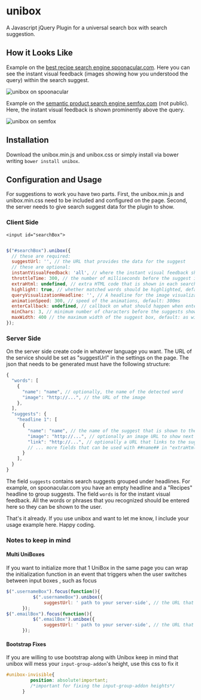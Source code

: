 unibox
======

A Javascript jQuery Plugin for a universal search box with search suggestion.

## How it Looks Like

Example on the [best recipe search engine spoonacular.com](http://spoonacular.com). Here you can see the instant visual feedback (images showing how you understood the query) within the search suggest.

![](https://github.com/ddsky/unibox/blob/master/img/unibox-on-spoonacular.png?raw=true "unibox on spoonacular")

Example on the [semantic product search engine semfox.com](http://semfox.com) (not public). Here, the instant visual feedback is shown prominently above the query.

![](https://github.com/ddsky/unibox/blob/master/img/unibox-on-semfox.png?raw=true "unibox on semfox")

## Installation

Download the unibox.min.js and unibox.css or simply install via bower writing `bower install unibox`.

## Configuration and Usage

For suggestions to work you have two parts. First, the unibox.min.js and unibox.min.css need to be included and configured on the page. Second, the server needs to give search suggest data for the plugin to show.

### Client Side

```
<input id="searchBox">
```

```javascript

$("#searchBox").unibox({
  // these are required:
  suggestUrl: '', // the URL that provides the data for the suggest
  // these are optional:
  instantVisualFeedback: 'all', // where the instant visual feedback should be shown, 'top', 'bottom', 'all', or 'none', default: 'all'
  throttleTime: 300, // the number of milliseconds before the suggest is triggered after finished input, default: 300ms
  extraHtml: undefined, // extra HTML code that is shown in each search suggest
  highlight: true, // whether matched words should be highlighted, default: true
  queryVisualizationHeadline: '', // A headline for the image visualization, default: empty
  animationSpeed: 300, // speed of the animations, default: 300ms
  enterCallback: undefined, // callback on what should happen when enter is pressed, default: undefined, meaning the link will be followed
  minChars: 3, // minimum number of characters before the suggests shows, default: 3
  maxWidth: 400 // the maximum width of the suggest box, default: as wide as the input box
});
```

### Server Side

On the server side create code in whatever language you want. The URL of the service should be set as "suggestUrl" in the settings on the page. The json that needs to be generated must have the following structure:

```javascript
{
  "words": [
    {
      "name": "name", // optionally, the name of the detected word
      "image": "http://...", // the URL of the image
    },
  ],
  "suggests": {
    "headline 1": [
      {
        "name": "name", // the name of the suggest that is shown to the user
        "image": "http://...", // optionally an image URL to show next to the suggest
        "link": "http://...", // optionally a URL that links to the suggested page
        // ... more fields that can be used with ##name## in "extraHtml" templates
      }
    ],
  }
}
```
The field `suggests` contains search suggests grouped under headlines. For example, on spoonacular.com you have an empty headline and a "Recipes" headline to group suggests.
The field `words` is for the instant visual feedback. All the words or phrases that you recognized should be entered here so they can be shown to the user.

That's it already. If you use unibox and want to let me know, I include your usage example here. Happy coding.

### Notes to keep in mind
#### Multi UniBoxes
If you want to initialize more that 1 UniBox in the same page you can wrap the initialization function in an event that triggers when the user switches between input boxes , such as focus 
```javascript
$(".usernameBox").focus(function(){
          $(".usernameBox").unibox({
              suggestUrl: ' path to your server-side', // the URL that provides the data for the suggest
      });
$(".emailBox").focus(function(){
          $(".emailBox").unibox({
              suggestUrl: ' path to your server-side', // the URL that provides the data for the suggest
      });
```
#### Bootstrap Fixes
If you are willing to use bootstrap along with Unibox keep in mind that unibox will mess your `input-group-addon`'s height,
use this css to fix it
```css
#unibox-invisible{
         position: absolute!important;
         /*important for fixing the input-group-addon heights*/
      }
```
